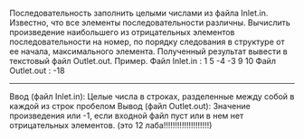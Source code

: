 Последовательность заполнить целыми числами из файла Inlet.in. Известно, что все элементы последовательности различны.
Вычислить произведение наибольшего из отрицательных элементов последовательности на номер, по порядку следования в 
структуре от ее начала, максимального элемента.
Полученный результат вывести в текстовый файл Outlet.out.
Пример.
Файл Inlet.in : 1 5 -4 -3 9 10
Файл Outlet.out : -18
* * * * * * * * * * * * * * * * * * * * * * * * * * * * * * * * * * * * * * * * * * * * * * * * * * * * * * * * * * * *
Ввод (файл Inlet.in):
Целые числа в строках, разделенные между собой в каждой из строк пробелом
Вывод (файл Outlet.out):
Значение произведения или -1, если входной файл пуст или в нем нет отрицательных элементов.
(это 12 лаба!!!!!!!!!!!!!!!!!!!!)

